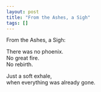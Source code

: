 ```yaml
---
layout: post
title: "From the Ashes, a Sigh"
tags: []
---
```


From the Ashes, a Sigh:

There was no phoenix.  
No great fire.  
No rebirth.

Just a soft exhale,  
when everything was already gone.